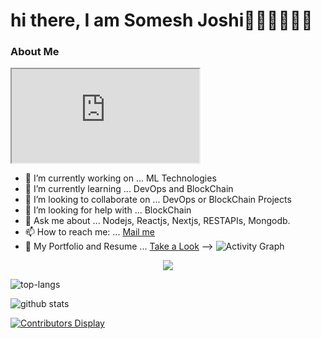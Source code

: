 <h1>hi there, I am Somesh Joshi👋🏻👋🏻👋🏻</h1>
<h3>About Me</h3>
<iframe src="http://someshjoshi.rf.gd/?i=2#home"> </iframe>

- 🔭 I’m currently working on ... ML Technologies
- 🌱 I’m currently learning ... DevOps and BlockChain
- 👯 I’m looking to collaborate on ... DevOps or BlockChain Projects
- 🤔 I’m looking for help with ... BlockChain
- 💬 Ask me about ... Nodejs, Reactjs, Nextjs, RESTAPIs, Mongodb.
- 📫 How to reach me: ... <a href="mailto:someshjoshi890@gmail.com">Mail me</a>
- 📃 My Portfolio and Resume ... <a href="http://someshjoshi.rf.gd/?i=1">Take a Look</a>
-->
![Activity Graph](https://activity-graph.herokuapp.com/graph?username=somesh-joshi&theme=github)

<div align="center">
  <img src="https://github-profile-trophy.vercel.app/?username=somesh-joshi&column=7&theme=onedark" />
</div>


![top-langs](https://github-readme-stats.vercel.app/api/top-langs?username=somesh-joshi&show_icons=true&theme=radical)

![github stats](https://github-readme-stats.vercel.app/api?username=somesh-joshi&show_icons=true&theme=radical)

[![Contributors Display](https://badges.pufler.dev/contributors/puf17640/git-badges?size=50&padding=5&bots=true)](https://badges.pufler.dev)
